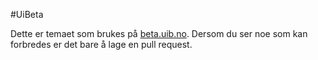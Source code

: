 #UiBeta

Dette er temaet som brukes på [beta.uib.no](http://beta.uib.no). Dersom du ser noe som kan forbredes er det bare å lage en pull request. 